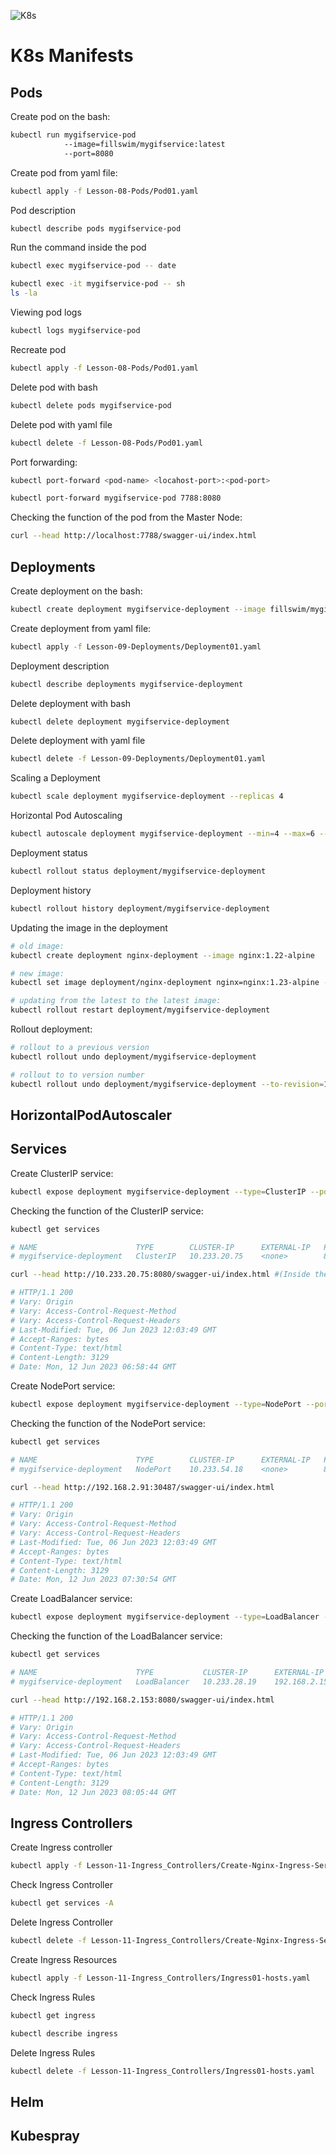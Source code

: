 ![K8s](images/K8s.png)

# K8s Manifests

## Pods
Create pod on the bash:
```bash
kubectl run mygifservice-pod 
            --image=fillswim/mygifservice:latest 
            --port=8080
```

Create pod from yaml file:
```bash
kubectl apply -f Lesson-08-Pods/Pod01.yaml
```

Pod description
```bash
kubectl describe pods mygifservice-pod
```

Run the command inside the pod
```bash
kubectl exec mygifservice-pod -- date
```
```bash
kubectl exec -it mygifservice-pod -- sh
ls -la
```

Viewing pod logs
```bash
kubectl logs mygifservice-pod
```

Recreate pod
```bash
kubectl apply -f Lesson-08-Pods/Pod01.yaml
```

Delete pod with bash
```bash
kubectl delete pods mygifservice-pod
```

Delete pod with yaml file
```bash
kubectl delete -f Lesson-08-Pods/Pod01.yaml
```

Port forwarding:
```bash
kubectl port-forward <pod-name> <locahost-port>:<pod-port>
```
```bash
kubectl port-forward mygifservice-pod 7788:8080
```

Checking the function of the pod from the Master Node:
```bash
curl --head http://localhost:7788/swagger-ui/index.html
```


## Deployments

Create deployment on the bash:
```bash
kubectl create deployment mygifservice-deployment --image fillswim/mygifservice:latest
```

Create deployment from yaml file:
```bash
kubectl apply -f Lesson-09-Deployments/Deployment01.yaml
```

Deployment description
```bash
kubectl describe deployments mygifservice-deployment
```

Delete deployment with bash
```bash
kubectl delete deployment mygifservice-deployment
```

Delete deployment with yaml file
```bash
kubectl delete -f Lesson-09-Deployments/Deployment01.yaml
```

Scaling a Deployment
```bash
kubectl scale deployment mygifservice-deployment --replicas 4
```

Horizontal Pod Autoscaling
```bash
kubectl autoscale deployment mygifservice-deployment --min=4 --max=6 --cpu-percent=80
```

Deployment status
```bash
kubectl rollout status deployment/mygifservice-deployment
```
Deployment history
```bash
kubectl rollout history deployment/mygifservice-deployment
```

Updating the image in the deployment
```bash
# old image:
kubectl create deployment nginx-deployment --image nginx:1.22-alpine
```
```bash
# new image:
kubectl set image deployment/nginx-deployment nginx=nginx:1.23-alpine --record=true
```
```bash
# updating from the latest to the latest image:
kubectl rollout restart deployment/mygifservice-deployment
```

Rollout deployment:
```bash
# rollout to a previous version
kubectl rollout undo deployment/mygifservice-deployment
```
```bash
# rollout to to version number
kubectl rollout undo deployment/mygifservice-deployment --to-revision=1
```

## HorizontalPodAutoscaler

## Services
Create ClusterIP service:
```bash
kubectl expose deployment mygifservice-deployment --type=ClusterIP --port 8080
```
Checking the function of the ClusterIP service:
```bash
kubectl get services

# NAME                      TYPE        CLUSTER-IP      EXTERNAL-IP   PORT(S)    AGE
# mygifservice-deployment   ClusterIP   10.233.20.75    <none>        8080/TCP   4m24s

curl --head http://10.233.20.75:8080/swagger-ui/index.html #(Inside the cluster)

# HTTP/1.1 200 
# Vary: Origin
# Vary: Access-Control-Request-Method
# Vary: Access-Control-Request-Headers
# Last-Modified: Tue, 06 Jun 2023 12:03:49 GMT
# Accept-Ranges: bytes
# Content-Type: text/html
# Content-Length: 3129
# Date: Mon, 12 Jun 2023 06:58:44 GMT
```

Create NodePort service:
```bash
kubectl expose deployment mygifservice-deployment --type=NodePort --port 8080
```
Checking the function of the NodePort service:
```bash
kubectl get services

# NAME                      TYPE        CLUSTER-IP      EXTERNAL-IP   PORT(S)          AGE
# mygifservice-deployment   NodePort    10.233.54.18    <none>        8080:30487/TCP   8s

curl --head http://192.168.2.91:30487/swagger-ui/index.html

# HTTP/1.1 200
# Vary: Origin
# Vary: Access-Control-Request-Method
# Vary: Access-Control-Request-Headers
# Last-Modified: Tue, 06 Jun 2023 12:03:49 GMT
# Accept-Ranges: bytes
# Content-Type: text/html
# Content-Length: 3129
# Date: Mon, 12 Jun 2023 07:30:54 GMT
```
Create LoadBalancer service:
```bash
kubectl expose deployment mygifservice-deployment --type=LoadBalancer --port 8080
```
Checking the function of the LoadBalancer service:
```bash
kubectl get services

# NAME                      TYPE           CLUSTER-IP      EXTERNAL-IP     PORT(S)          AGE
# mygifservice-deployment   LoadBalancer   10.233.28.19    192.168.2.153   8080:30711/TCP   10s

curl --head http://192.168.2.153:8080/swagger-ui/index.html

# HTTP/1.1 200
# Vary: Origin
# Vary: Access-Control-Request-Method
# Vary: Access-Control-Request-Headers
# Last-Modified: Tue, 06 Jun 2023 12:03:49 GMT
# Accept-Ranges: bytes
# Content-Type: text/html
# Content-Length: 3129
# Date: Mon, 12 Jun 2023 08:05:44 GMT

```
## Ingress Controllers

Create Ingress controller
```bash
kubectl apply -f Lesson-11-Ingress_Controllers/Create-Nginx-Ingress-Service.yaml
```

Check Ingress Controller
```bash
kubectl get services -A
```

Delete Ingress Controller
```bash
kubectl delete -f Lesson-11-Ingress_Controllers/Create-Nginx-Ingress-Service.yaml
```

Create Ingress Resources
```bash
kubectl apply -f Lesson-11-Ingress_Controllers/Ingress01-hosts.yaml
```

Check Ingress Rules
```bash
kubectl get ingress

kubectl describe ingress
```

Delete Ingress Rules
```bash
kubectl delete -f Lesson-11-Ingress_Controllers/Ingress01-hosts.yaml
```

## Helm

## Kubespray
